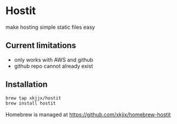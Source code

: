 # Hostit
make hosting simple static files easy

## Current limitations
- only works with AWS and github
- github repo cannot already exist

## Installation
```sh
brew tap xkjjx/hostit
brew install hostit
```

Homebrew is managed at <https://github.com/xkjjx/homebrew-hostit>
